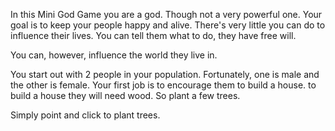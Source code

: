 In this Mini God Game you are a god. Though not a very powerful one. Your goal is to keep your people happy and alive. There's very little you can do to influence their lives. You can tell them what to do, they have free will.

You can, however, influence the world they live in.

You start out with 2 people in your population. Fortunately, one is male and the other is female. Your first job is to encourage them to build a house. to build a house they will need wood. So plant a few trees.

Simply point and click to plant trees.